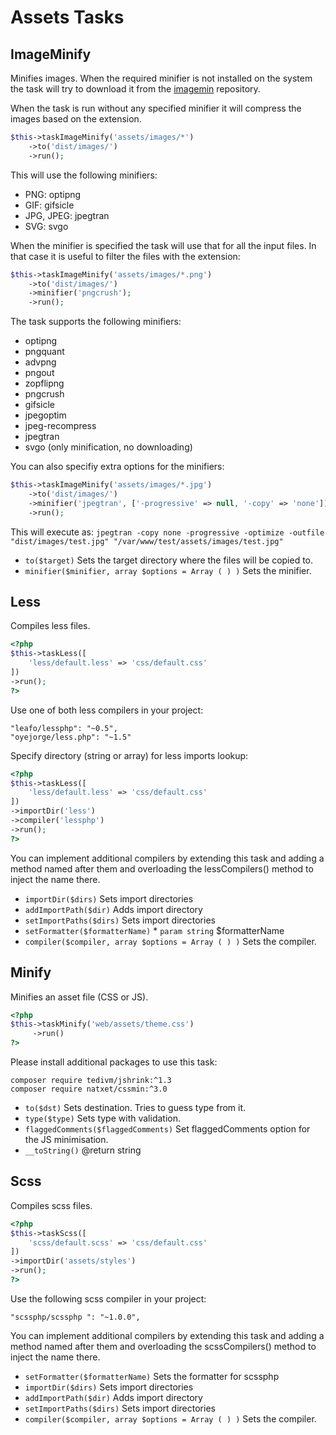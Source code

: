 # Assets Tasks

## ImageMinify


Minifies images. When the required minifier is not installed on the system
the task will try to download it from the [imagemin](https://github.com/imagemin) repository.

When the task is run without any specified minifier it will compress the images
based on the extension.

```php
$this->taskImageMinify('assets/images/*')
    ->to('dist/images/')
    ->run();
```

This will use the following minifiers:

- PNG: optipng
- GIF: gifsicle
- JPG, JPEG: jpegtran
- SVG: svgo

When the minifier is specified the task will use that for all the input files. In that case
it is useful to filter the files with the extension:

```php
$this->taskImageMinify('assets/images/*.png')
    ->to('dist/images/')
    ->minifier('pngcrush');
    ->run();
```

The task supports the following minifiers:

- optipng
- pngquant
- advpng
- pngout
- zopflipng
- pngcrush
- gifsicle
- jpegoptim
- jpeg-recompress
- jpegtran
- svgo (only minification, no downloading)

You can also specifiy extra options for the minifiers:

```php
$this->taskImageMinify('assets/images/*.jpg')
    ->to('dist/images/')
    ->minifier('jpegtran', ['-progressive' => null, '-copy' => 'none'])
    ->run();
```

This will execute as:
`jpegtran -copy none -progressive -optimize -outfile "dist/images/test.jpg" "/var/www/test/assets/images/test.jpg"`

* `to($target)`  Sets the target directory where the files will be copied to.
* `minifier($minifier, array $options = Array ( ) )`  Sets the minifier.

## Less


Compiles less files.

```php
<?php
$this->taskLess([
    'less/default.less' => 'css/default.css'
])
->run();
?>
```

Use one of both less compilers in your project:

```
"leafo/lessphp": "~0.5",
"oyejorge/less.php": "~1.5"
```

Specify directory (string or array) for less imports lookup:

```php
<?php
$this->taskLess([
    'less/default.less' => 'css/default.css'
])
->importDir('less')
->compiler('lessphp')
->run();
?>
```

You can implement additional compilers by extending this task and adding a
method named after them and overloading the lessCompilers() method to
inject the name there.

* `importDir($dirs)`  Sets import directories
* `addImportPath($dir)`  Adds import directory
* `setImportPaths($dirs)`  Sets import directories
* `setFormatter($formatterName)`   * `param string` $formatterName
* `compiler($compiler, array $options = Array ( ) )`  Sets the compiler.

## Minify


Minifies an asset file (CSS or JS).

``` php
<?php
$this->taskMinify('web/assets/theme.css')
     ->run()
?>
```
Please install additional packages to use this task:

```
composer require tedivm/jshrink:^1.3
composer require natxet/cssmin:^3.0
```

* `to($dst)`  Sets destination. Tries to guess type from it.
* `type($type)`  Sets type with validation.
* `flaggedComments($flaggedComments)`  Set flaggedComments option for the JS minimisation.
* `__toString()`  @return string

## Scss


Compiles scss files.

```php
<?php
$this->taskScss([
    'scss/default.scss' => 'css/default.css'
])
->importDir('assets/styles')
->run();
?>
```

Use the following scss compiler in your project:

```
"scssphp/scssphp ": "~1.0.0",
```

You can implement additional compilers by extending this task and adding a
method named after them and overloading the scssCompilers() method to
inject the name there.

* `setFormatter($formatterName)`  Sets the formatter for scssphp
* `importDir($dirs)`  Sets import directories
* `addImportPath($dir)`  Adds import directory
* `setImportPaths($dirs)`  Sets import directories
* `compiler($compiler, array $options = Array ( ) )`  Sets the compiler.

